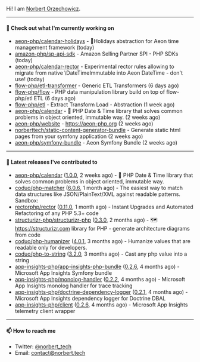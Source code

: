 Hi!
I am [Norbert Orzechowicz](https://norbert.tech/).

---

#### 👷 Check out what I'm currently working on

- [aeon-php/calendar-holidays](https://github.com/aeon-php/calendar-holidays) - 🎄Holidays abstraction for Aeon time management framework  (today)
- [amazon-php/sp-api-sdk](https://github.com/amazon-php/sp-api-sdk) - Amazon Selling Partner SPI - PHP SDKs (today)
- [aeon-php/calendar-rector](https://github.com/aeon-php/calendar-rector) - Experimental rector rules allowing to migrate from native \DateTimeImmutable into Aeon DateTime - don&#39;t use! (today)
- [flow-php/etl-transformer](https://github.com/flow-php/etl-transformer) - Generic ETL Transformers (6 days ago)
- [flow-php/flow](https://github.com/flow-php/flow) - PHP data manipulation library build on top of flow-php/etl ETL  (6 days ago)
- [flow-php/etl](https://github.com/flow-php/etl) - Extract Transform Load - Abstraction (1 week ago)
- [aeon-php/calendar](https://github.com/aeon-php/calendar) - 📅 PHP Date &amp; Time library that solves common problems in object oriented, immutable way.  (2 weeks ago)
- [aeon-php/website](https://github.com/aeon-php/website) - https://aeon-php.org (2 weeks ago)
- [norberttech/static-content-generator-bundle](https://github.com/norberttech/static-content-generator-bundle) - Generate static html pages from your symfony application (2 weeks ago)
- [aeon-php/symfony-bundle](https://github.com/aeon-php/symfony-bundle) - Aeon Symfony Bundle (2 weeks ago)

---

#### 🔭 Latest releases I've contributed to

- [aeon-php/calendar](https://github.com/aeon-php/calendar) ([1.0.0](https://github.com/aeon-php/calendar/releases/tag/1.0.0), 2 weeks ago) - 📅 PHP Date &amp; Time library that solves common problems in object oriented, immutable way. 
- [coduo/php-matcher](https://github.com/coduo/php-matcher) ([6.0.6](https://github.com/coduo/php-matcher/releases/tag/6.0.6), 1 month ago) - The easiest way to match data structures like JSON/PlainText/XML against readable patterns. Sandbox:
- [rectorphp/rector](https://github.com/rectorphp/rector) ([0.11.0](https://github.com/rectorphp/rector/releases/tag/0.11.0), 1 month ago) - Instant Upgrades and Automated Refactoring of any PHP 5.3&#43; code
- [structurizr-php/structurizr-php](https://github.com/structurizr-php/structurizr-php) ([0.3.0](https://github.com/structurizr-php/structurizr-php/releases/tag/0.3.0), 2 months ago) - 🗺 https://structurizr.com library for PHP - generate architecture diagrams from code
- [coduo/php-humanizer](https://github.com/coduo/php-humanizer) ([4.0.1](https://github.com/coduo/php-humanizer/releases/tag/4.0.1), 3 months ago) - Humanize values that are readable only for developers.
- [coduo/php-to-string](https://github.com/coduo/php-to-string) ([3.2.0](https://github.com/coduo/php-to-string/releases/tag/3.2.0), 3 months ago) - Cast any php value into a string 
- [app-insights-php/app-insights-php-bundle](https://github.com/app-insights-php/app-insights-php-bundle) ([0.2.6](https://github.com/app-insights-php/app-insights-php-bundle/releases/tag/0.2.6), 4 months ago) - Microsoft App Insights Symfony bundle 
- [app-insights-php/monolog-handler](https://github.com/app-insights-php/monolog-handler) ([0.2.2](https://github.com/app-insights-php/monolog-handler/releases/tag/0.2.2), 4 months ago) - Microsoft App Insights monolog handler for trace tracking
- [app-insights-php/doctrine-dependency-logger](https://github.com/app-insights-php/doctrine-dependency-logger) ([0.2.1](https://github.com/app-insights-php/doctrine-dependency-logger/releases/tag/0.2.1), 4 months ago) - Microsoft App Insights dependency logger for Doctrine DBAL
- [app-insights-php/client](https://github.com/app-insights-php/client) ([0.2.6](https://github.com/app-insights-php/client/releases/tag/0.2.6), 4 months ago) - Microsoft App Insights telemetry client wrapper

---

#### 📫 How to reach me

- Twitter: [@norbert_tech](https://twitter.com/norbert_tech)
- Email: [contact@norbert.tech](mailto://contact@norbert.tech)